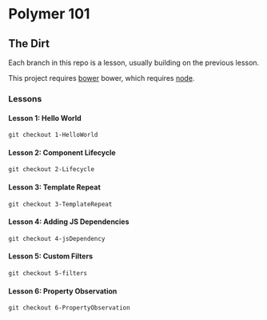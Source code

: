 # Polymer 101 #

## The Dirt ##

Each branch in this repo is a lesson, usually building on  the previous lesson.

This project requires [bower](http://bower.io/) bower, which requires [node](http://nodejs.org/).


### Lessons ####

####  Lesson 1: Hello World ####

```
git checkout 1-HelloWorld
```

####  Lesson 2: Component Lifecycle ####

```
git checkout 2-Lifecycle
```

####  Lesson 3: Template Repeat ####

```
git checkout 3-TemplateRepeat
```

####  Lesson 4: Adding JS Dependencies ####

```
git checkout 4-jsDependency
```

####  Lesson 5: Custom Filters ####

```
git checkout 5-filters
```

####  Lesson 6: Property Observation ####

```
git checkout 6-PropertyObservation
```
